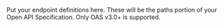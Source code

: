 Put your endpoint definitions here.  These will be the paths portion of your Open API
Specification.  Only OAS v3.0+ is supported.